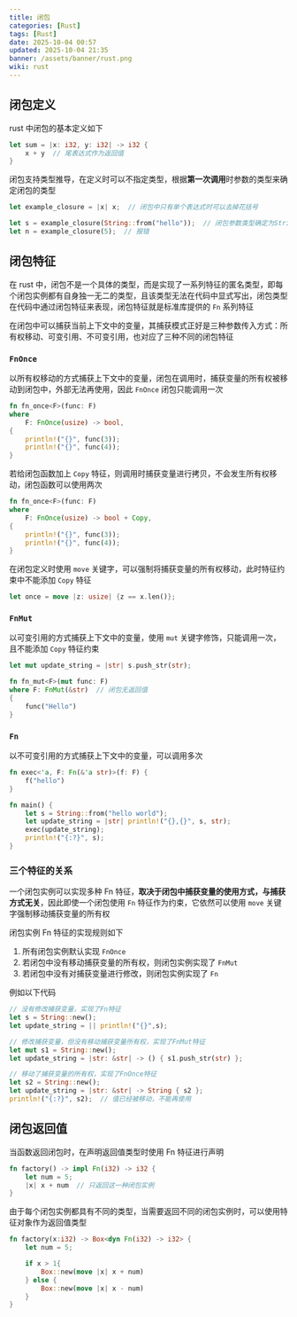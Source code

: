 ```yaml
---
title: 闭包
categories: [Rust]
tags: [Rust]
date: 2025-10-04 00:57
updated: 2025-10-04 21:35
banner: /assets/banner/rust.png
wiki: rust
---
```

## 闭包定义

rust 中闭包的基本定义如下

```rust
let sum = |x: i32, y: i32| -> i32 {
    x + y  // 尾表达式作为返回值
}
```

闭包支持类型推导，在定义时可以不指定类型，根据**第一次调用**时参数的类型来确定闭包的类型

```rust
let example_closure = |x| x;  // 闭包中只有单个表达式时可以去掉花括号

let s = example_closure(String::from("hello"));  // 闭包参数类型确定为String
let n = example_closure(5);  // 报错
```

## 闭包特征

在 rust 中，闭包不是一个具体的类型，而是实现了一系列特征的匿名类型，即每个闭包实例都有自身独一无二的类型，且该类型无法在代码中显式写出，闭包类型在代码中通过闭包特征来表现，闭包特征就是标准库提供的 `Fn` 系列特征

在闭包中可以捕获当前上下文中的变量，其捕获模式正好是三种参数传入方式：所有权移动、可变引用、不可变引用，也对应了三种不同的闭包特征

### `FnOnce`

以所有权移动的方式捕获上下文中的变量，闭包在调用时，捕获变量的所有权被移动到闭包中，外部无法再使用，因此 `FnOnce` 闭包只能调用一次

```rust
fn fn_once<F>(func: F) 
where 
    F: FnOnce(usize) -> bool,
{ 
    println!("{}", func(3));
    println!("{}", func(4));
}
```

若给闭包函数加上 `Copy` 特征，则调用时捕获变量进行拷贝，不会发生所有权移动，闭包函数可以使用两次

```rust
fn fn_once<F>(func: F)
where
    F: FnOnce(usize) -> bool + Copy,
{ 
    println!("{}", func(3));
    println!("{}", func(4));
}
```

在闭包定义时使用 `move` 关键字，可以强制将捕获变量的所有权移动，此时特征约束中不能添加 `Copy` 特征

```rust
let once = move |z: usize| {z == x.len()};
```

### `FnMut`

以可变引用的方式捕获上下文中的变量，使用 `mut` 关键字修饰，只能调用一次，且不能添加 `Copy` 特征约束

```rust
let mut update_string = |str| s.push_str(str);

fn fn_mut<F>(mut func: F)
where F: FnMut(&str)  // 闭包无返回值
{
    func("Hello")
}
```

### `Fn`

以不可变引用的方式捕获上下文中的变量，可以调用多次

```rust
fn exec<'a, F: Fn(&'a str)>(f: F) {
    f("hello")
}

fn main() {
    let s = String::from("hello world");
    let update_string = |str| println!("{},{}", s, str);
    exec(update_string);
    println!("{:?}", s);
}
```

### 三个特征的关系

一个闭包实例可以实现多种 Fn 特征，**取决于闭包中捕获变量的使用方式，与捕获方式无关**，因此即使一个闭包使用 `Fn` 特征作为约束，它依然可以使用 `move` 关键字强制移动捕获变量的所有权

闭包实例 Fn 特征的实现规则如下

1. 所有闭包实例默认实现 `FnOnce`
2. 若闭包中没有移动捕获变量的所有权，则闭包实例实现了 `FnMut`
3. 若闭包中没有对捕获变量进行修改，则闭包实例实现了 `Fn`

例如以下代码

```rust
// 没有修改捕获变量，实现了Fn特征
let s = String::new();
let update_string = || println!("{}",s);

// 修改捕获变量，但没有移动捕获变量所有权，实现了FnMut特征
let mut s1 = String::new();
let update_string = |str: &str| -> () { s1.push_str(str) };

// 移动了捕获变量的所有权，实现了FnOnce特征
let s2 = String::new();
let update_string = |str: &str| -> String { s2 };
println!("{:?}", s2);  // 值已经被移动，不能再使用
```

## 闭包返回值

当函数返回闭包时，在声明返回值类型时使用 Fn 特征进行声明

```rust
fn factory() -> impl Fn(i32) -> i32 { 
    let num = 5;
    |x| x + num  // 只返回这一种闭包实例
}
```

由于每个闭包实例都具有不同的类型，当需要返回不同的闭包实例时，可以使用特征对象作为返回值类型

```rust
fn factory(x:i32) -> Box<dyn Fn(i32) -> i32> {
    let num = 5;

    if x > 1{
        Box::new(move |x| x + num)
    } else {
        Box::new(move |x| x - num)
    }
}
```
